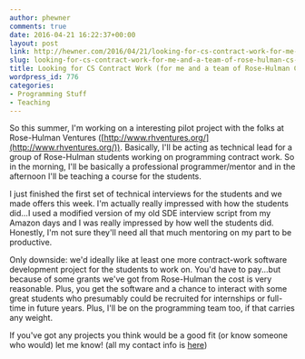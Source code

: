 ```yaml
---
author: phewner
comments: true
date: 2016-04-21 16:22:37+00:00
layout: post
link: http://hewner.com/2016/04/21/looking-for-cs-contract-work-for-me-and-a-team-of-rose-hulman-cs-majors/
slug: looking-for-cs-contract-work-for-me-and-a-team-of-rose-hulman-cs-majors
title: Looking for CS Contract Work (for me and a team of Rose-Hulman CS majors)
wordpress_id: 776
categories:
- Programming Stuff
- Teaching
---
```


So this summer, I'm working on a interesting pilot project with the folks at Rose-Hulman Ventures ([http://www.rhventures.org/](http://www.rhventures.org/)). Basically, I'll be acting as technical lead for a group of Rose-Hulman students working on programming contract work. So in the morning, I'll be basically a professional programmer/mentor and in the afternoon I'll be teaching a course for the students.

I just finished the first set of technical interviews for the students and we made offers this week.  I'm actually really impressed with how the students did...I used a modified version of my old SDE interview script from my Amazon days and I was really impressed by how well the students did.  Honestly, I'm not sure they'll need all that much mentoring on my part to be productive.

Only downside: we'd ideally like at least one more contract-work software development project for the students to work on. You'd have to pay...but because of some grants we've got from Rose-Hulman the cost is very reasonable. Plus, you get the software and a chance to interact with some great students who presumably could be recruited for internships or full-time in future years. Plus, I'll be on the programming team too, if that carries any weight.

If you've got any projects you think would be a good fit (or know someone who would) let me know! (all my contact info is [here](http://hewner.com))
